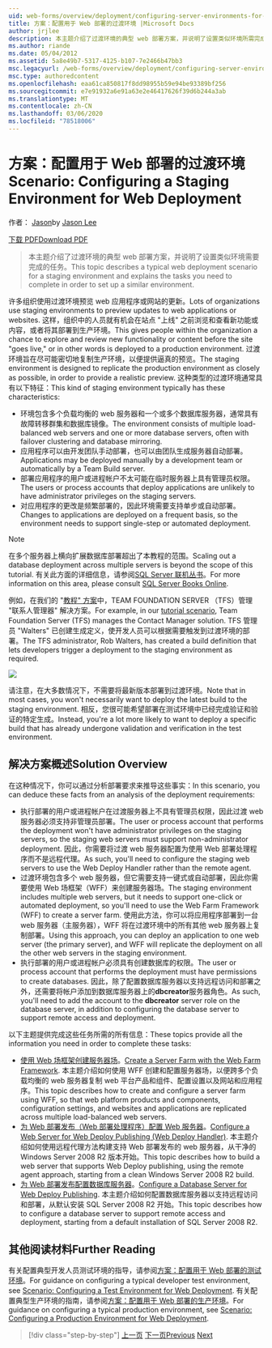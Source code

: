 ```yaml
---
uid: web-forms/overview/deployment/configuring-server-environments-for-web-deployment/scenario-configuring-a-staging-environment-for-web-deployment
title: 方案：配置用于 Web 部署的过渡环境 |Microsoft Docs
author: jrjlee
description: 本主题介绍了过渡环境的典型 web 部署方案，并说明了设置类似环境所需完成的任务 。
ms.author: riande
ms.date: 05/04/2012
ms.assetid: 5a8e49b7-5317-4125-b107-7e2466b47bb3
msc.legacyurl: /web-forms/overview/deployment/configuring-server-environments-for-web-deployment/scenario-configuring-a-staging-environment-for-web-deployment
msc.type: authoredcontent
ms.openlocfilehash: eaa61ca850817f8dd98955b59e94be93389bf256
ms.sourcegitcommit: e7e91932a6e91a63e2e46417626f39d6b244a3ab
ms.translationtype: MT
ms.contentlocale: zh-CN
ms.lasthandoff: 03/06/2020
ms.locfileid: "78518006"
---
```

# <a name="scenario-configuring-a-staging-environment-for-web-deployment"></a><span data-ttu-id="eee07-103">方案：配置用于 Web 部署的过渡环境</span><span class="sxs-lookup"><span data-stu-id="eee07-103">Scenario: Configuring a Staging Environment for Web Deployment</span></span>

<span data-ttu-id="eee07-104">作者： [Jason](https://github.com/jrjlee)</span><span class="sxs-lookup"><span data-stu-id="eee07-104">by [Jason Lee](https://github.com/jrjlee)</span></span>

[<span data-ttu-id="eee07-105">下载 PDF</span><span class="sxs-lookup"><span data-stu-id="eee07-105">Download PDF</span></span>](https://msdnshared.blob.core.windows.net/media/MSDNBlogsFS/prod.evol.blogs.msdn.com/CommunityServer.Blogs.Components.WeblogFiles/00/00/00/63/56/8130.DeployingWebAppsInEnterpriseScenarios.pdf)

> <span data-ttu-id="eee07-106">本主题介绍了过渡环境的典型 web 部署方案，并说明了设置类似环境需要完成的任务。</span><span class="sxs-lookup"><span data-stu-id="eee07-106">This topic describes a typical web deployment scenario for a staging environment and explains the tasks you need to complete in order to set up a similar environment.</span></span>

<span data-ttu-id="eee07-107">许多组织使用过渡环境预览 web 应用程序或网站的更新。</span><span class="sxs-lookup"><span data-stu-id="eee07-107">Lots of organizations use staging environments to preview updates to web applications or websites.</span></span> <span data-ttu-id="eee07-108">这样，组织中的人员就有机会在站点 "上线" 之前浏览和查看新功能或内容，或者将其部署到生产环境。</span><span class="sxs-lookup"><span data-stu-id="eee07-108">This gives people within the organization a chance to explore and review new functionality or content before the site "goes live," or in other words is deployed to a production environment.</span></span> <span data-ttu-id="eee07-109">过渡环境旨在尽可能密切地复制生产环境，以便提供逼真的预览。</span><span class="sxs-lookup"><span data-stu-id="eee07-109">The staging environment is designed to replicate the production environment as closely as possible, in order to provide a realistic preview.</span></span> <span data-ttu-id="eee07-110">这种类型的过渡环境通常具有以下特征：</span><span class="sxs-lookup"><span data-stu-id="eee07-110">This kind of staging environment typically has these characteristics:</span></span>

- <span data-ttu-id="eee07-111">环境包含多个负载均衡的 web 服务器和一个或多个数据库服务器，通常具有故障转移群集和数据库镜像。</span><span class="sxs-lookup"><span data-stu-id="eee07-111">The environment consists of multiple load-balanced web servers and one or more database servers, often with failover clustering and database mirroring.</span></span>
- <span data-ttu-id="eee07-112">应用程序可以由开发团队手动部署，也可以由团队生成服务器自动部署。</span><span class="sxs-lookup"><span data-stu-id="eee07-112">Applications may be deployed manually by a development team or automatically by a Team Build server.</span></span>
- <span data-ttu-id="eee07-113">部署应用程序的用户或进程帐户不太可能在临时服务器上具有管理员权限。</span><span class="sxs-lookup"><span data-stu-id="eee07-113">The users or process accounts that deploy applications are unlikely to have administrator privileges on the staging servers.</span></span>
- <span data-ttu-id="eee07-114">对应用程序的更改是频繁部署的，因此环境需要支持单步或自动部署。</span><span class="sxs-lookup"><span data-stu-id="eee07-114">Changes to applications are deployed on a frequent basis, so the environment needs to support single-step or automated deployment.</span></span>

> [!NOTE]
> <span data-ttu-id="eee07-115">在多个服务器上横向扩展数据库部署超出了本教程的范围。</span><span class="sxs-lookup"><span data-stu-id="eee07-115">Scaling out a database deployment across multiple servers is beyond the scope of this tutorial.</span></span> <span data-ttu-id="eee07-116">有关此方面的详细信息，请参阅[SQL Server 联机丛书](https://technet.microsoft.com/library/ms130214.aspx)。</span><span class="sxs-lookup"><span data-stu-id="eee07-116">For more information on this area, please consult [SQL Server Books Online](https://technet.microsoft.com/library/ms130214.aspx).</span></span>

<span data-ttu-id="eee07-117">例如，在我们的 "[教程" 方案](../deploying-web-applications-in-enterprise-scenarios/enterprise-web-deployment-scenario-overview.md)中，TEAM FOUNDATION SERVER （TFS）管理 "联系人管理器" 解决方案。</span><span class="sxs-lookup"><span data-stu-id="eee07-117">For example, in our [tutorial scenario](../deploying-web-applications-in-enterprise-scenarios/enterprise-web-deployment-scenario-overview.md), Team Foundation Server (TFS) manages the Contact Manager solution.</span></span> <span data-ttu-id="eee07-118">TFS 管理员 "Walters" 已创建生成定义，使开发人员可以根据需要触发到过渡环境的部署。</span><span class="sxs-lookup"><span data-stu-id="eee07-118">The TFS administrator, Rob Walters, has created a build definition that lets developers trigger a deployment to the staging environment as required.</span></span>

![](scenario-configuring-a-staging-environment-for-web-deployment/_static/image1.png)

<span data-ttu-id="eee07-119">请注意，在大多数情况下，不需要将最新版本部署到过渡环境。</span><span class="sxs-lookup"><span data-stu-id="eee07-119">Note that in most cases, you won't necessarily want to deploy the latest build to the staging environment.</span></span> <span data-ttu-id="eee07-120">相反，您很可能希望部署在测试环境中已经完成验证和验证的特定生成。</span><span class="sxs-lookup"><span data-stu-id="eee07-120">Instead, you're a lot more likely to want to deploy a specific build that has already undergone validation and verification in the test environment.</span></span>

## <a name="solution-overview"></a><span data-ttu-id="eee07-121">解决方案概述</span><span class="sxs-lookup"><span data-stu-id="eee07-121">Solution Overview</span></span>

<span data-ttu-id="eee07-122">在这种情况下，你可以通过分析部署要求来推导这些事实：</span><span class="sxs-lookup"><span data-stu-id="eee07-122">In this scenario, you can deduce these facts from an analysis of the deployment requirements:</span></span>

- <span data-ttu-id="eee07-123">执行部署的用户或进程帐户在过渡服务器上不具有管理员权限，因此过渡 web 服务器必须支持非管理员部署。</span><span class="sxs-lookup"><span data-stu-id="eee07-123">The user or process account that performs the deployment won't have administrator privileges on the staging servers, so the staging web servers must support non-administrator deployment.</span></span> <span data-ttu-id="eee07-124">因此，你需要将过渡 web 服务器配置为使用 Web 部署处理程序而不是远程代理。</span><span class="sxs-lookup"><span data-stu-id="eee07-124">As such, you'll need to configure the staging web servers to use the Web Deploy Handler rather than the remote agent.</span></span>
- <span data-ttu-id="eee07-125">过渡环境包含多个 web 服务器，但它需要支持一键式或自动部署，因此你需要使用 Web 场框架（WFF）来创建服务器场。</span><span class="sxs-lookup"><span data-stu-id="eee07-125">The staging environment includes multiple web servers, but it needs to support one-click or automated deployment, so you'll need to use the Web Farm Framework (WFF) to create a server farm.</span></span> <span data-ttu-id="eee07-126">使用此方法，你可以将应用程序部署到一台 web 服务器（主服务器），WFF 将在过渡环境中的所有其他 web 服务器上复制部署。</span><span class="sxs-lookup"><span data-stu-id="eee07-126">Using this approach, you can deploy an application to one web server (the primary server), and WFF will replicate the deployment on all the other web servers in the staging environment.</span></span>
- <span data-ttu-id="eee07-127">执行部署的用户或进程帐户必须具有创建数据库的权限。</span><span class="sxs-lookup"><span data-stu-id="eee07-127">The user or process account that performs the deployment must have permissions to create databases.</span></span> <span data-ttu-id="eee07-128">因此，除了配置数据库服务器以支持远程访问和部署之外，还需要将帐户添加到数据库服务器上的**dbcreator**服务器角色。</span><span class="sxs-lookup"><span data-stu-id="eee07-128">As such, you'll need to add the account to the **dbcreator** server role on the database server, in addition to configuring the database server to support remote access and deployment.</span></span>

<span data-ttu-id="eee07-129">以下主题提供完成这些任务所需的所有信息：</span><span class="sxs-lookup"><span data-stu-id="eee07-129">These topics provide all the information you need in order to complete these tasks:</span></span>

- <span data-ttu-id="eee07-130">[使用 Web 场框架创建服务器场](creating-a-server-farm-with-the-web-farm-framework.md)。</span><span class="sxs-lookup"><span data-stu-id="eee07-130">[Create a Server Farm with the Web Farm Framework](creating-a-server-farm-with-the-web-farm-framework.md).</span></span> <span data-ttu-id="eee07-131">本主题介绍如何使用 WFF 创建和配置服务器场，以便跨多个负载均衡的 web 服务器复制 web 平台产品和组件、配置设置以及网站和应用程序。</span><span class="sxs-lookup"><span data-stu-id="eee07-131">This topic describes how to create and configure a server farm using WFF, so that web platform products and components, configuration settings, and websites and applications are replicated across multiple load-balanced web servers.</span></span>
- <span data-ttu-id="eee07-132">[为 Web 部署发布（Web 部署处理程序）配置 Web 服务器](configuring-a-web-server-for-web-deploy-publishing-web-deploy-handler.md)。</span><span class="sxs-lookup"><span data-stu-id="eee07-132">[Configure a Web Server for Web Deploy Publishing (Web Deploy Handler)](configuring-a-web-server-for-web-deploy-publishing-web-deploy-handler.md).</span></span> <span data-ttu-id="eee07-133">本主题介绍如何使用远程代理方法构建支持 Web 部署发布的 web 服务器，从干净的 Windows Server 2008 R2 版本开始。</span><span class="sxs-lookup"><span data-stu-id="eee07-133">This topic describes how to build a web server that supports Web Deploy publishing, using the remote agent approach, starting from a clean Windows Server 2008 R2 build.</span></span>
- <span data-ttu-id="eee07-134">[为 Web 部署发布配置数据库服务器](configuring-a-database-server-for-web-deploy-publishing.md)。</span><span class="sxs-lookup"><span data-stu-id="eee07-134">[Configure a Database Server for Web Deploy Publishing](configuring-a-database-server-for-web-deploy-publishing.md).</span></span> <span data-ttu-id="eee07-135">本主题介绍如何配置数据库服务器以支持远程访问和部署，从默认安装 SQL Server 2008 R2 开始。</span><span class="sxs-lookup"><span data-stu-id="eee07-135">This topic describes how to configure a database server to support remote access and deployment, starting from a default installation of SQL Server 2008 R2.</span></span>

## <a name="further-reading"></a><span data-ttu-id="eee07-136">其他阅读材料</span><span class="sxs-lookup"><span data-stu-id="eee07-136">Further Reading</span></span>

<span data-ttu-id="eee07-137">有关配置典型开发人员测试环境的指导，请参阅[方案：配置用于 Web 部署的测试环境](scenario-configuring-a-test-environment-for-web-deployment.md)。</span><span class="sxs-lookup"><span data-stu-id="eee07-137">For guidance on configuring a typical developer test environment, see [Scenario: Configuring a Test Environment for Web Deployment](scenario-configuring-a-test-environment-for-web-deployment.md).</span></span> <span data-ttu-id="eee07-138">有关配置典型生产环境的指南，请参阅[方案：配置用于 Web 部署的生产环境](scenario-configuring-a-production-environment-for-web-deployment.md)。</span><span class="sxs-lookup"><span data-stu-id="eee07-138">For guidance on configuring a typical production environment, see [Scenario: Configuring a Production Environment for Web Deployment](scenario-configuring-a-production-environment-for-web-deployment.md).</span></span>

> [!div class="step-by-step"]
> <span data-ttu-id="eee07-139">[上一页](scenario-configuring-a-test-environment-for-web-deployment.md)
> [下一页](scenario-configuring-a-production-environment-for-web-deployment.md)</span><span class="sxs-lookup"><span data-stu-id="eee07-139">[Previous](scenario-configuring-a-test-environment-for-web-deployment.md)
[Next](scenario-configuring-a-production-environment-for-web-deployment.md)</span></span>
